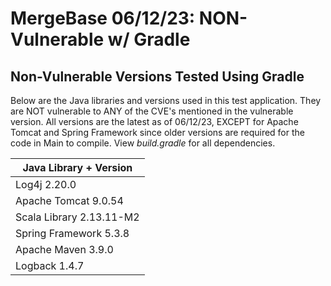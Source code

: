 # MergeBase 06/12/23: NON-Vulnerable w/ Gradle
## Non-Vulnerable Versions Tested Using Gradle
Below are the Java libraries and versions used in this test application. They are NOT vulnerable to ANY of the
CVE's mentioned in the vulnerable version. All versions are the latest as of 06/12/23, EXCEPT for Apache Tomcat
and Spring Framework since older versions are required for the code in Main to compile.
View <i>build.gradle</i> for all dependencies.

| Java Library + Version   | 
|--------------------------|
| Log4j 2.20.0             |
| Apache Tomcat 9.0.54     |  
| Scala Library 2.13.11-M2 |     
| Spring Framework 5.3.8   |   
| Apache Maven 3.9.0       | 
| Logback 1.4.7            |